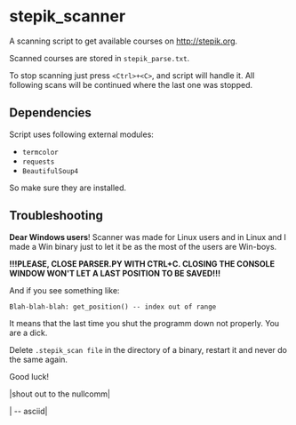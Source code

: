 # stepik_scanner
A scanning script to get available courses on http://stepik.org.

Scanned courses are stored in `stepik_parse.txt`.

To stop scanning just press `<Ctrl>+<C>`, and script will handle it.
All following scans will be continued where the last one was stopped.

## Dependencies
Script uses following external modules:
* `termcolor`
* `requests`
* `BeautifulSoup4`

So make sure they are installed.

## Troubleshooting
**Dear Windows users**! Scanner was made for Linux users and in Linux and I made a Win binary just to let it be as the most of the users are Win-boys.

**!!!PLEASE, CLOSE PARSER.PY WITH CTRL+C. CLOSING THE CONSOLE WINDOW WON'T LET A LAST POSITION TO BE SAVED!!!**

And if you see something like:

`Blah-blah-blah: get_position() -- index out of range`

It means that the last time you shut the programm down not properly. You are a dick.

Delete `.stepik_scan file` in the directory of a binary, restart it and never do the same again.

Good luck!

|shout out to the nullcomm|

|                -- asciid|
